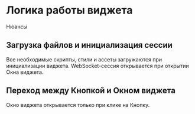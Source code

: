 # Логика работы виджета
Нюансы
## Загрузка файлов и инициализация сессии
Все необходимые скрипты, стили и ассеты загружаются при инициализации виджета.
WebSocket-сессия открывается при открытии Окна виджета.

## Переход между Кнопкой и Окном виджета
Окно виджета открывается только при клике на Кнопку.